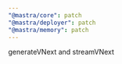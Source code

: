 ```yaml
---
"@mastra/core": patch
"@mastra/deployer": patch
"@mastra/memory": patch
---
```


generateVNext and streamVNext
